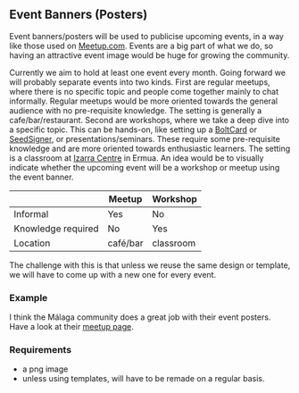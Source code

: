 ## Event Banners (Posters)
Event banners/posters will be used to publicise upcoming events, in a way like those used on [Meetup.com](https://meetup.com). Events are a big part of what we do, so having an attractive event image would be huge for growing the community. 

Currently we aim to hold at least one event every month. Going forward we will probably separate events into two kinds. First are regular meetups, where there is no specific topic and people come together mainly to chat informally. Regular meetups would be more oriented towards the general audience with no pre-requisite knowledge. The setting is generally a cafe/bar/restaurant. Second are workshops, where we take a deep dive into a specific topic. This can be hands-on, like setting up a [BoltCard](./06-boltcard.md) or [SeedSigner](./07-seedsigner.md), or presentations/seminars. These require some pre-requisite knowledge and are more oriented towards enthusiastic learners. The setting is a classroom at [Izarra Centre](https://www.izarracentre.com/) in Ermua. An idea would be to visually indicate whether the upcoming event will be a workshop or meetup using the event banner. 

||Meetup|Workshop|
|--|--|--|
|Informal|Yes|No|
|Knowledge required|No|Yes|
|Location|café/bar|classroom|

The challenge with this is that unless we reuse the same design or template, we will have to come up with a new one for every event.  

### Example
I think the Málaga community does a great job with their event posters. Have a look at their [meetup page](https://malaga2140.xyz/Meetups-2f46b451e82b43c883f3fbefc8037bbb).

### Requirements
- a png image
- unless using templates, will have to be remade on a regular basis. 

